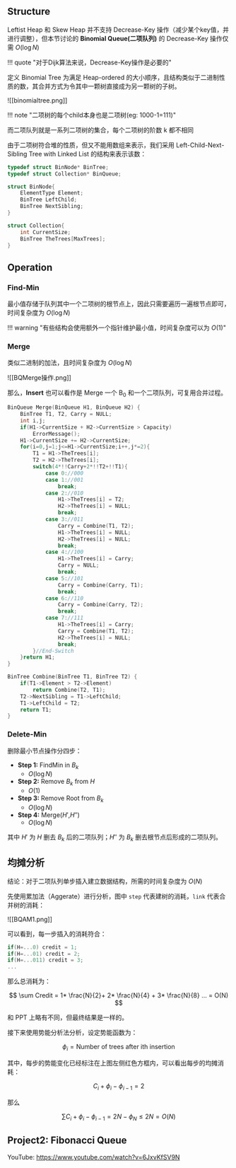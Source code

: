 
## Structure

Leftist Heap 和 Skew Heap 并不支持 Decrease-Key 操作（减少某个key值，并进行调整），但本节讨论的 **Binomial Queue(二项队列)** 的 Decrease-Key 操作仅需 $O(\log N)$ 

!!! quote "对于Dijk算法来说，Decrease-Key操作是必要的"

定义 Binomial Tree 为满足 Heap-ordered 的大小顺序，且结构类似于二进制性质的数，其合并方式为令其中一颗树直接成为另一颗树的子树。

![[binomialtree.png]]

!!! note "二项树的每个child本身也是二项树(eg: 1000-1=111)"

而二项队列就是一系列二项树的集合，每个二项树的阶数 k 都不相同

由于二项树符合堆的性质，但又不能用数组来表示，我们采用 Left-Child-Next-Sibling Tree with Linked List 的结构来表示该数：

```c
typedef struct BinNode* BinTree;
typedef struct Collection* BinQueue;

struct BinNode{
	ElementType Element;
	BinTree LeftChild;
	BinTree NextSibling;
}

struct Collection{
	int CurrentSize;
	BinTree TheTrees[MaxTrees];
}
```


## Operation

### Find-Min

最小值存储于队列其中一个二项树的根节点上，因此只需要遍历一遍根节点即可，时间复杂度为 $O(\log N)$ 

!!! warning "有些结构会使用额外一个指针维护最小值，时间复杂度可以为 $O(1)$"

### Merge

类似二进制的加法，且时间复杂度为 $O(\log N)$

![[BQMerge操作.png]]

那么，**Insert** 也可以看作是 Merge 一个 B<sub>0</sub> 和一个二项队列，可复用合并过程。

```c
BinQueue Merge(BinQueue H1, BinQueue H2) {
	BinTree T1, T2, Carry = NULL;
	int i,j;
	if(H1->CurrentSize + H2->CurrentSize > Capacity)
		ErrorMessage();
	H1->CurrentSize += H2->CurrentSize;
	for(i=0,j=1;j<=H1->CurrentSize;i++,j*=2){
		T1 = H1->TheTrees[i];
		T2 = H2->TheTrees[i];
		switch(4*!!Carry+2*!!T2+!!T1){
			case 0://000
			case 1://001
				break;
			case 2://010
				H1->TheTrees[i] = T2;
				H2->TheTrees[i] = NULL;
				break;
			case 3://011
				Carry = Combine(T1, T2);
				H1->TheTrees[i] = NULL;
				H2->TheTrees[i] = NULL;
				break;
			case 4://100
				H1->TheTrees[i] = Carry;
				Carry = NULL;
				break;
			case 5://101
				Carry = Combine(Carry, T1);
				break;
			case 6://110
				Carry = Combine(Carry, T2);
				break;
			case 7://111
				H1->TheTrees[i] = Carry;
				Carry = Combine(T1, T2);
				H2->TheTrees[i] = NULL;
				break;
		}//End-Switch
	}return H1;
}

BinTree Combine(BinTree T1, BinTree T2) {
	if(T1->Element > T2->Element)
		return Combine(T2, T1);
	T2->NextSibling = T1->LeftChild;
	T1->LeftChild = T2;
	return T1;
}
```

### Delete-Min

删除最小节点操作分四步：

- **Step 1:** FindMin in $B_k$
	- $O(\log N)$
- **Step 2:** Remove $B_k$ from $H$
	- $O(1)$
- **Step 3:** Remove Root from $B_k$
	- $O(\log N)$
- **Step 4:** Merge($H'$,$H''$)
	- $O(\log N)$

其中 $H'$ 为 $H$ 删去 $B_k$ 后的二项队列；$H''$ 为 $B_k$ 删去根节点后形成的二项队列。


## 均摊分析

结论：对于二项队列单步插入建立数据结构，所需的时间复杂度为 $O(N)$

先使用累加法（Aggerate）进行分析，图中 `step` 代表建树的消耗，`link` 代表合并树的消耗：

![[BQAM1.png]]

可以看到，每一步插入的消耗符合：

```c
if(H=...0) credit = 1;
if(H=...01) credit = 2;
if(H=...011) credit = 3;
...
```

那么总消耗为：

$$
\sum Credit = 1* \frac{N}{2}+ 2* \frac{N}{4} + 3* \frac{N}{8} ... = O(N)
$$

和 PPT 上略有不同，但最终结果是一样的。

接下来使用势能分析法分析，设定势能函数为：

$$
\phi _i =\text{Number of trees after ith insertion}
$$

其中，每步的势能变化已经标注在上图左侧红色方框内，可以看出每步的均摊消耗：

$$
C_i +\phi_i -\phi_{i-1} = 2
$$

那么

$$
\sum C_i +\phi_i - \phi_{i-1} = 2N - \phi_N \le 2N = O(N)
$$

## Project2: Fibonacci Queue

YouTube: https://www.youtube.com/watch?v=6JxvKfSV9N

